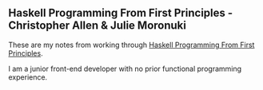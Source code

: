 ## Haskell Programming From First Principles - Christopher Allen & Julie Moronuki

These are my notes from working through [Haskell Programming From First Principles](http://haskellbook.com/).

I am a junior front-end developer with no prior functional programming experience. 
